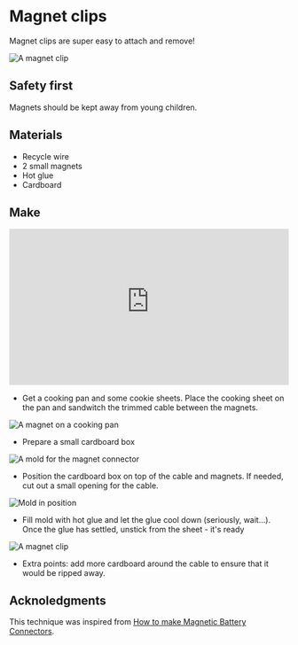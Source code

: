 # Magnet clips

Magnet clips are super easy to attach and remove!

![A magnet clip]({{site.baseurl}}/assets/terminals/magnet-clips/demo.jpg)

## Safety first

Magnets should be kept away from young children.

## Materials

* Recycle wire
* 2 small magnets
* Hot glue
* Cardboard

## Make

<div style="position:relative;height:0;padding-bottom:56%;overflow:hidden;"><iframe style="position:absolute;top:0;left:0;width:100%;height:100%;" src="https://www.youtube-nocookie.com/embed/d-iHOp5PhJE" frameborder="0" allowfullscreen></iframe></div>

* Get a cooking pan and some cookie sheets. Place the cooking sheet on the pan and sandwitch the trimmed cable between
the magnets.

![A magnet on a cooking pan]({{site.baseurl}}/assets/terminals/magnet-clips/magnet1.jpg)

* Prepare a small cardboard box

![A mold for the magnet connector]({{site.baseurl}}/assets/terminals/magnet-clips/magnet2.jpg)

* Position the cardboard box on top of the cable and magnets. If needed, cut out a small opening for the cable.

![Mold in position]({{site.baseurl}}/assets/terminals/magnet-clips/mold.jpg)

* Fill mold with hot glue and let the glue cool down (seriously, wait...). Once the glue has settled, unstick from the sheet - it's ready

![A magnet clip]({{site.baseurl}}/assets/terminals/magnet-clips/magnet4.jpg)

* Extra points: add more cardboard around the cable to ensure that it would be ripped away.

## Acknoledgments

This technique was inspired from [How to make Magnetic Battery Connectors](https://youtu.be/dI0lRjsIEpU).